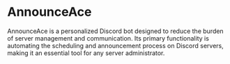 # AnnounceAce
AnnounceAce is a personalized Discord bot designed to reduce the burden of server management and communication. Its primary functionality is automating the scheduling and announcement process on Discord servers, making it an essential tool for any server administrator.
